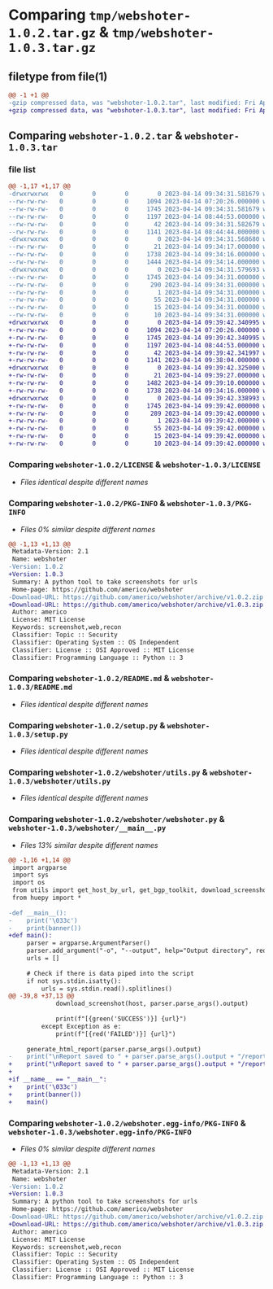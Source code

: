# Comparing `tmp/webshoter-1.0.2.tar.gz` & `tmp/webshoter-1.0.3.tar.gz`

## filetype from file(1)

```diff
@@ -1 +1 @@
-gzip compressed data, was "webshoter-1.0.2.tar", last modified: Fri Apr 14 09:34:31 2023, max compression
+gzip compressed data, was "webshoter-1.0.3.tar", last modified: Fri Apr 14 09:39:42 2023, max compression
```

## Comparing `webshoter-1.0.2.tar` & `webshoter-1.0.3.tar`

### file list

```diff
@@ -1,17 +1,17 @@
-drwxrwxrwx   0        0        0        0 2023-04-14 09:34:31.581679 webshoter-1.0.2/
--rw-rw-rw-   0        0        0     1094 2023-04-14 07:20:26.000000 webshoter-1.0.2/LICENSE
--rw-rw-rw-   0        0        0     1745 2023-04-14 09:34:31.581679 webshoter-1.0.2/PKG-INFO
--rw-rw-rw-   0        0        0     1197 2023-04-14 08:44:53.000000 webshoter-1.0.2/README.md
--rw-rw-rw-   0        0        0       42 2023-04-14 09:34:31.582679 webshoter-1.0.2/setup.cfg
--rw-rw-rw-   0        0        0     1141 2023-04-14 08:44:44.000000 webshoter-1.0.2/setup.py
-drwxrwxrwx   0        0        0        0 2023-04-14 09:34:31.568680 webshoter-1.0.2/webshoter/
--rw-rw-rw-   0        0        0       21 2023-04-14 09:34:17.000000 webshoter-1.0.2/webshoter/__init__.py
--rw-rw-rw-   0        0        0     1738 2023-04-14 09:34:16.000000 webshoter-1.0.2/webshoter/utils.py
--rw-rw-rw-   0        0        0     1444 2023-04-14 09:34:14.000000 webshoter-1.0.2/webshoter/webshoter.py
-drwxrwxrwx   0        0        0        0 2023-04-14 09:34:31.579693 webshoter-1.0.2/webshoter.egg-info/
--rw-rw-rw-   0        0        0     1745 2023-04-14 09:34:31.000000 webshoter-1.0.2/webshoter.egg-info/PKG-INFO
--rw-rw-rw-   0        0        0      290 2023-04-14 09:34:31.000000 webshoter-1.0.2/webshoter.egg-info/SOURCES.txt
--rw-rw-rw-   0        0        0        1 2023-04-14 09:34:31.000000 webshoter-1.0.2/webshoter.egg-info/dependency_links.txt
--rw-rw-rw-   0        0        0       55 2023-04-14 09:34:31.000000 webshoter-1.0.2/webshoter.egg-info/entry_points.txt
--rw-rw-rw-   0        0        0       15 2023-04-14 09:34:31.000000 webshoter-1.0.2/webshoter.egg-info/requires.txt
--rw-rw-rw-   0        0        0       10 2023-04-14 09:34:31.000000 webshoter-1.0.2/webshoter.egg-info/top_level.txt
+drwxrwxrwx   0        0        0        0 2023-04-14 09:39:42.340995 webshoter-1.0.3/
+-rw-rw-rw-   0        0        0     1094 2023-04-14 07:20:26.000000 webshoter-1.0.3/LICENSE
+-rw-rw-rw-   0        0        0     1745 2023-04-14 09:39:42.340995 webshoter-1.0.3/PKG-INFO
+-rw-rw-rw-   0        0        0     1197 2023-04-14 08:44:53.000000 webshoter-1.0.3/README.md
+-rw-rw-rw-   0        0        0       42 2023-04-14 09:39:42.341997 webshoter-1.0.3/setup.cfg
+-rw-rw-rw-   0        0        0     1141 2023-04-14 09:38:04.000000 webshoter-1.0.3/setup.py
+drwxrwxrwx   0        0        0        0 2023-04-14 09:39:42.325000 webshoter-1.0.3/webshoter/
+-rw-rw-rw-   0        0        0       21 2023-04-14 09:39:27.000000 webshoter-1.0.3/webshoter/__init__.py
+-rw-rw-rw-   0        0        0     1482 2023-04-14 09:39:10.000000 webshoter-1.0.3/webshoter/__main__.py
+-rw-rw-rw-   0        0        0     1738 2023-04-14 09:34:16.000000 webshoter-1.0.3/webshoter/utils.py
+drwxrwxrwx   0        0        0        0 2023-04-14 09:39:42.338993 webshoter-1.0.3/webshoter.egg-info/
+-rw-rw-rw-   0        0        0     1745 2023-04-14 09:39:42.000000 webshoter-1.0.3/webshoter.egg-info/PKG-INFO
+-rw-rw-rw-   0        0        0      289 2023-04-14 09:39:42.000000 webshoter-1.0.3/webshoter.egg-info/SOURCES.txt
+-rw-rw-rw-   0        0        0        1 2023-04-14 09:39:42.000000 webshoter-1.0.3/webshoter.egg-info/dependency_links.txt
+-rw-rw-rw-   0        0        0       55 2023-04-14 09:39:42.000000 webshoter-1.0.3/webshoter.egg-info/entry_points.txt
+-rw-rw-rw-   0        0        0       15 2023-04-14 09:39:42.000000 webshoter-1.0.3/webshoter.egg-info/requires.txt
+-rw-rw-rw-   0        0        0       10 2023-04-14 09:39:42.000000 webshoter-1.0.3/webshoter.egg-info/top_level.txt
```

### Comparing `webshoter-1.0.2/LICENSE` & `webshoter-1.0.3/LICENSE`

 * *Files identical despite different names*

### Comparing `webshoter-1.0.2/PKG-INFO` & `webshoter-1.0.3/PKG-INFO`

 * *Files 0% similar despite different names*

```diff
@@ -1,13 +1,13 @@
 Metadata-Version: 2.1
 Name: webshoter
-Version: 1.0.2
+Version: 1.0.3
 Summary: A python tool to take screenshots for urls
 Home-page: https://github.com/americo/webshoter
-Download-URL: https://github.com/americo/webshoter/archive/v1.0.2.zip
+Download-URL: https://github.com/americo/webshoter/archive/v1.0.3.zip
 Author: americo
 License: MIT License
 Keywords: screenshot,web,recon
 Classifier: Topic :: Security
 Classifier: Operating System :: OS Independent
 Classifier: License :: OSI Approved :: MIT License
 Classifier: Programming Language :: Python :: 3
```

### Comparing `webshoter-1.0.2/README.md` & `webshoter-1.0.3/README.md`

 * *Files identical despite different names*

### Comparing `webshoter-1.0.2/setup.py` & `webshoter-1.0.3/setup.py`

 * *Files identical despite different names*

### Comparing `webshoter-1.0.2/webshoter/utils.py` & `webshoter-1.0.3/webshoter/utils.py`

 * *Files identical despite different names*

### Comparing `webshoter-1.0.2/webshoter/webshoter.py` & `webshoter-1.0.3/webshoter/__main__.py`

 * *Files 13% similar despite different names*

```diff
@@ -1,16 +1,14 @@
 import argparse
 import sys
 import os
 from utils import get_host_by_url, get_bgp_toolkit, download_screenshot, banner, generate_html_report
 from huepy import *
 
-def __main__():
-    print('\033c')
-    print(banner())
+def main():
     parser = argparse.ArgumentParser()
     parser.add_argument("-o", "--output", help="Output directory", required=True)
     urls = []
 
     # Check if there is data piped into the script
     if not sys.stdin.isatty():
         urls = sys.stdin.read().splitlines()
@@ -39,8 +37,13 @@
             download_screenshot(host, parser.parse_args().output)
 
             print(f"[{green('SUCCESS')}] {url}")
         except Exception as e:
             print(f"[{red('FAILED')}] {url}")
 
     generate_html_report(parser.parse_args().output)
-    print("\nReport saved to " + parser.parse_args().output + "/report.html")
+    print("\nReport saved to " + parser.parse_args().output + "/report.html")
+
+if __name__ == "__main__":
+    print('\033c')
+    print(banner())
+    main()
```

### Comparing `webshoter-1.0.2/webshoter.egg-info/PKG-INFO` & `webshoter-1.0.3/webshoter.egg-info/PKG-INFO`

 * *Files 0% similar despite different names*

```diff
@@ -1,13 +1,13 @@
 Metadata-Version: 2.1
 Name: webshoter
-Version: 1.0.2
+Version: 1.0.3
 Summary: A python tool to take screenshots for urls
 Home-page: https://github.com/americo/webshoter
-Download-URL: https://github.com/americo/webshoter/archive/v1.0.2.zip
+Download-URL: https://github.com/americo/webshoter/archive/v1.0.3.zip
 Author: americo
 License: MIT License
 Keywords: screenshot,web,recon
 Classifier: Topic :: Security
 Classifier: Operating System :: OS Independent
 Classifier: License :: OSI Approved :: MIT License
 Classifier: Programming Language :: Python :: 3
```

